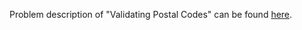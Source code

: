Problem description of "Validating Postal Codes" can be found [here](https://www.hackerrank.com/challenges/matrix-script/problem?isFullScreen=true).
